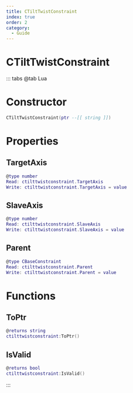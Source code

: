 ```yaml
---
title: CTiltTwistConstraint
index: true
order: 2
category:
  - Guide
---
```


# CTiltTwistConstraint

::: tabs
@tab Lua
# Constructor
```lua
CTiltTwistConstraint(ptr --[[ string ]])
```
# Properties
## TargetAxis 
```lua
@type number
Read: ctilttwistconstraint.TargetAxis
Write: ctilttwistconstraint.TargetAxis = value
```
## SlaveAxis 
```lua
@type number
Read: ctilttwistconstraint.SlaveAxis
Write: ctilttwistconstraint.SlaveAxis = value
```
## Parent 
```lua
@type CBaseConstraint
Read: ctilttwistconstraint.Parent
Write: ctilttwistconstraint.Parent = value
```
# Functions
## ToPtr
```lua
@returns string
ctilttwistconstraint:ToPtr()
```
## IsValid
```lua
@returns bool
ctilttwistconstraint:IsValid()
```

:::